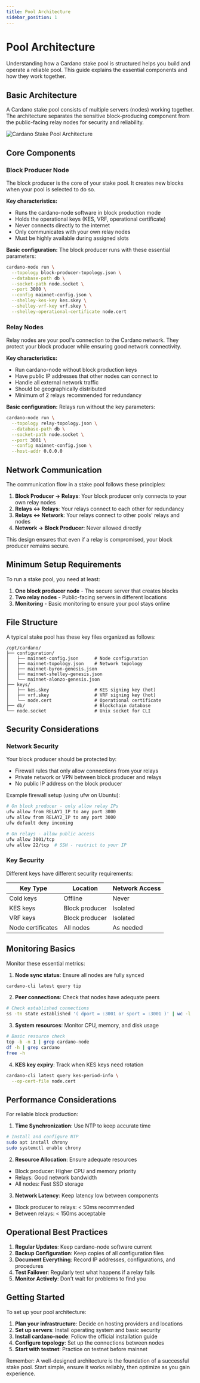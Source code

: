 ```yaml
---
title: Pool Architecture
sidebar_position: 1
---
```


# Pool Architecture

Understanding how a Cardano stake pool is structured helps you build and operate a reliable pool. This guide explains the essential components and how they work together.

## Basic Architecture

A Cardano stake pool consists of multiple servers (nodes) working together. The architecture separates the sensitive block-producing component from the public-facing relay nodes for security and reliability.

![Cardano Stake Pool Architecture](/img/pool-architecture.svg)

## Core Components

### Block Producer Node

The block producer is the core of your stake pool. It creates new blocks when your pool is selected to do so.

**Key characteristics:**
- Runs the cardano-node software in block production mode
- Holds the operational keys (KES, VRF, operational certificate)
- Never connects directly to the internet
- Only communicates with your own relay nodes
- Must be highly available during assigned slots

**Basic configuration:**
The block producer runs with these essential parameters:
```bash
cardano-node run \
  --topology block-producer-topology.json \
  --database-path db \
  --socket-path node.socket \
  --port 3000 \
  --config mainnet-config.json \
  --shelley-kes-key kes.skey \
  --shelley-vrf-key vrf.skey \
  --shelley-operational-certificate node.cert
```

### Relay Nodes

Relay nodes are your pool's connection to the Cardano network. They protect your block producer while ensuring good network connectivity.

**Key characteristics:**
- Run cardano-node without block production keys
- Have public IP addresses that other nodes can connect to
- Handle all external network traffic
- Should be geographically distributed
- Minimum of 2 relays recommended for redundancy

**Basic configuration:**
Relays run without the key parameters:
```bash
cardano-node run \
  --topology relay-topology.json \
  --database-path db \
  --socket-path node.socket \
  --port 3001 \
  --config mainnet-config.json \
  --host-addr 0.0.0.0
```

## Network Communication

The communication flow in a stake pool follows these principles:

1. **Block Producer → Relays**: Your block producer only connects to your own relay nodes
2. **Relays ↔ Relays**: Your relays connect to each other for redundancy
3. **Relays ↔ Network**: Your relays connect to other pools' relays and nodes
4. **Network → Block Producer**: Never allowed directly

This design ensures that even if a relay is compromised, your block producer remains secure.

## Minimum Setup Requirements

To run a stake pool, you need at least:

1. **One block producer node** - The secure server that creates blocks
2. **Two relay nodes** - Public-facing servers in different locations
3. **Monitoring** - Basic monitoring to ensure your pool stays online

## File Structure

A typical stake pool has these key files organized as follows:

```
/opt/cardano/
├── configuration/
│   ├── mainnet-config.json      # Node configuration
│   ├── mainnet-topology.json    # Network topology
│   ├── mainnet-byron-genesis.json
│   ├── mainnet-shelley-genesis.json
│   └── mainnet-alonzo-genesis.json
├── keys/
│   ├── kes.skey                 # KES signing key (hot)
│   ├── vrf.skey                 # VRF signing key (hot)
│   └── node.cert                # Operational certificate
├── db/                          # Blockchain database
└── node.socket                  # Unix socket for CLI
```

## Security Considerations

### Network Security

Your block producer should be protected by:
- Firewall rules that only allow connections from your relays
- Private network or VPN between block producer and relays
- No public IP address on the block producer

Example firewall setup (using ufw on Ubuntu):
```bash
# On block producer - only allow relay IPs
ufw allow from RELAY1_IP to any port 3000
ufw allow from RELAY2_IP to any port 3000
ufw default deny incoming

# On relays - allow public access
ufw allow 3001/tcp
ufw allow 22/tcp  # SSH - restrict to your IP
```

### Key Security

Different keys have different security requirements:

| Key Type          | Location       | Network Access |
|-------------------|----------------|----------------|
| Cold keys         | Offline        | Never          |
| KES keys          | Block producer | Isolated       |
| VRF keys          | Block producer | Isolated       |
| Node certificates | All nodes      | As needed      |

## Monitoring Basics

Monitor these essential metrics:

1. **Node sync status**: Ensure all nodes are fully synced
```bash
cardano-cli latest query tip
```

2. **Peer connections**: Check that nodes have adequate peers
```bash
# Check established connections
ss -tn state established '( dport = :3001 or sport = :3001 )' | wc -l
```

3. **System resources**: Monitor CPU, memory, and disk usage
```bash
# Basic resource check
top -b -n 1 | grep cardano-node
df -h | grep cardano
free -h
```

4. **KES key expiry**: Track when KES keys need rotation
```bash
cardano-cli latest query kes-period-info \
  --op-cert-file node.cert
```

## Performance Considerations

For reliable block production:

1. **Time Synchronization**: Use NTP to keep accurate time
```bash
# Install and configure NTP
sudo apt install chrony
sudo systemctl enable chrony
```

2. **Resource Allocation**: Ensure adequate resources
- Block producer: Higher CPU and memory priority
- Relays: Good network bandwidth
- All nodes: Fast SSD storage

3. **Network Latency**: Keep latency low between components
- Block producer to relays: < 50ms recommended
- Between relays: < 150ms acceptable

## Operational Best Practices

1. **Regular Updates**: Keep cardano-node software current
2. **Backup Configuration**: Keep copies of all configuration files
3. **Document Everything**: Record IP addresses, configurations, and procedures
4. **Test Failover**: Regularly test what happens if a relay fails
5. **Monitor Actively**: Don't wait for problems to find you

## Getting Started

To set up your pool architecture:

1. **Plan your infrastructure**: Decide on hosting providers and locations
2. **Set up servers**: Install operating system and basic security
3. **Install cardano-node**: Follow the official installation guide
4. **Configure topology**: Set up the connections between nodes
5. **Start with testnet**: Practice on testnet before mainnet

Remember: A well-designed architecture is the foundation of a successful stake pool. Start simple, ensure it works reliably, then optimize as you gain experience.